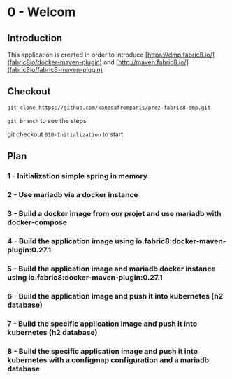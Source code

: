 # 0 - Welcom
## Introduction

This application is created in order to introduce [https://dmp.fabric8.io/](fabric8io/docker-maven-plugin) and [http://maven.fabric8.io/](fabric8io/fabric8-maven-plugin)

## Checkout

`git clone https://github.com/kanedafromparis/prez-fabric8-dmp.git`

`git branch` to see the steps 

git checkout `010-Initialization` to start

## Plan
### 1 - Initialization simple spring in memory
### 2 - Use mariadb via a docker instance
### 3 - Build a docker image from our projet and use mariadb with docker-compose
### 4 - Build the application image using io.fabric8:docker-maven-plugin:0.27.1
### 5 - Build the application image and mariadb docker instance using io.fabric8:docker-maven-plugin:0.27.1
### 6 - Build the application image and push it into kubernetes (h2 database)
### 7 - Build the specific application image and push it into kubernetes (h2 database)
### 8 - Build the specific application image and push it into kubernetes with a configmap configuration and a mariadb database
